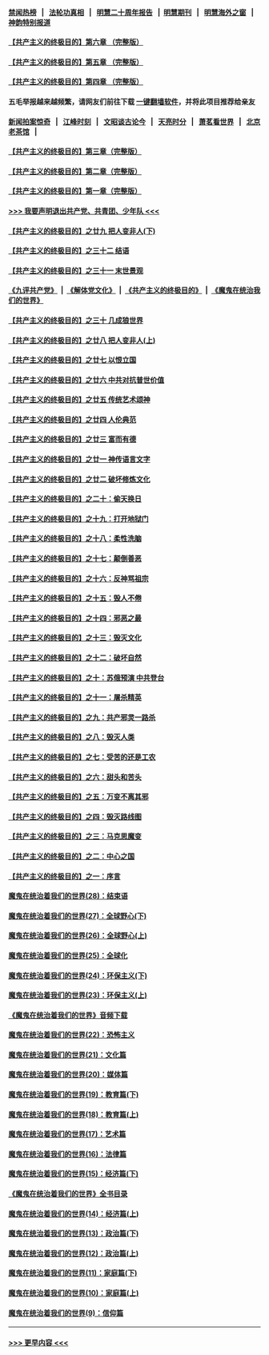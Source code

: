 #### [禁闻热榜](热点新闻.md?=0)  &nbsp;&nbsp;|&nbsp;&nbsp; [法轮功真相](https://github.com/gfw-breaker/truth/blob/master/README.md?=0) &nbsp;&nbsp;|&nbsp;&nbsp; [明慧二十周年报告](https://github.com/gfw-breaker/mh-reports/blob/master/README.md?=0) &nbsp;&nbsp;|&nbsp;&nbsp;[明慧期刊](https://github.com/gfw-breaker/mh-qikan) &nbsp;&nbsp;|&nbsp;&nbsp; [明慧海外之窗](https://github.com/gfw-breaker/mh-news/blob/master/README.md?=0) &nbsp;&nbsp;|&nbsp;&nbsp; [神韵特别报道](https://github.com/gfw-breaker/mh-news/blob/master/shenyun.md?=0)
#### [【共产主义的终极目的】第六章 （完整版）](../pages/nsc422/n11428913.md?t=03151731) 
#### [【共产主义的终极目的】第五章 （完整版）](../pages/nsc422/n11428912.md?t=03151731) 
#### [【共产主义的终极目的】第四章 （完整版）](../pages/nsc422/n11428907.md?t=03151731) 
#### 五毛举报越来越频繁，请网友们前往下载 [一键翻墙软件](https://github.com/gfw-breaker/ssr-accounts)，并将此项目推荐给亲友
#### [新闻拍案惊奇](https://github.com/gfw-breaker/banned-news/blob/master/pages/link4.md) &nbsp;&nbsp;|&nbsp;&nbsp; [江峰时刻](https://github.com/gfw-breaker/banned-news/blob/master/pages/link4.md) &nbsp;&nbsp;|&nbsp;&nbsp; [文昭谈古论今](https://github.com/gfw-breaker/banned-news/blob/master/pages/link4.md) &nbsp;&nbsp;|&nbsp;&nbsp; [天亮时分](https://github.com/gfw-breaker/banned-news/blob/master/pages/link4.md) &nbsp;&nbsp;|&nbsp;&nbsp; [萧茗看世界](https://github.com/gfw-breaker/banned-news/blob/master/pages/link4.md) &nbsp;&nbsp;|&nbsp;&nbsp; [北京老茶馆](https://github.com/gfw-breaker/banned-news/blob/master/pages/link4.md) &nbsp;&nbsp;|&nbsp;&nbsp; 
#### [【共产主义的终极目的】第三章（完整版）](../pages/nsc422/n11428848.md?t=03151731) 
#### [【共产主义的终极目的】第二章（完整版）](../pages/nsc422/n11428831.md?t=03151731) 
#### [【共产主义的终极目的】第一章（完整版）](../pages/nsc422/n11417651.md?t=03151731) 
#### [>>> 我要声明退出共产党、共青团、少年队 <<<](https://github.com/begood0513/goodnews/blob/master/quit/letter.md) 
#### [【共产主义的终极目的】之廿九 把人变非人(下)](../pages/nsc422/n11344140.md?t=03151731) 
#### [【共产主义的终极目的】之三十二 结语](../pages/nsc422/n11360535.md?t=03151731) 
#### [【共产主义的终极目的】之三十一 末世景观](../pages/nsc422/n11351129.md?t=03151731) 
#### [《九评共产党》](https://github.com/begood0513/9ping.md/blob/master/README.md) &nbsp;|&nbsp; [《解体党文化》](../../../../jtdwh.md/blob/master/README.md)  &nbsp;|&nbsp; [《共产主义的终极目的》](../../../../gczydzjmd.md/blob/master/README.md) &nbsp;|&nbsp; [《魔鬼在统治我们的世界》](../../../../mgztzwmdsj.md/blob/master/README.md) 
#### [【共产主义的终极目的】之三十 几成狼世界](../pages/nsc422/n11348280.md?t=03151731) 
#### [【共产主义的终极目的】之廿八 把人变非人(上)](../pages/nsc422/n11340492.md?t=03151731) 
#### [【共产主义的终极目的】之廿七 以恨立国](../pages/nsc422/n11336944.md?t=03151731) 
#### [【共产主义的终极目的】之廿六 中共对抗普世价值](../pages/nsc422/n11324785.md?t=03151731) 
#### [【共产主义的终极目的】之廿五 传统艺术颂神](../pages/nsc422/n11296396.md?t=03151731) 
#### [【共产主义的终极目的】之廿四 人伦典范](../pages/nsc422/n11296397.md?t=03151731) 
#### [【共产主义的终极目的】之廿三 富而有德](../pages/nsc422/n11283598.md?t=03151731) 
#### [【共产主义的终极目的】之廿一 神传语言文字](../pages/nsc422/n11263265.md?t=03151731) 
#### [【共产主义的终极目的】之廿二 破坏修炼文化](../pages/nsc422/n11245728.md?t=03151731) 
#### [【共产主义的终极目的】之二十：偷天换日](../pages/nsc422/n11238846.md?t=03151731) 
#### [【共产主义的终极目的】之十九：打开地狱门](../pages/nsc422/n11206376.md?t=03151731) 
#### [【共产主义的终极目的】之十八：柔性洗脑](../pages/nsc422/n11199994.md?t=03151731) 
#### [【共产主义的终极目的】之十七：颠倒善恶](../pages/nsc422/n11179782.md?t=03151731) 
#### [【共产主义的终极目的】之十六：反神骂祖宗](../pages/nsc422/n11166798.md?t=03151731) 
#### [【共产主义的终极目的】之十五：毁人不倦](../pages/nsc422/n11166792.md?t=03151731) 
#### [【共产主义的终极目的】之十四：邪恶之最](../pages/nsc422/n11150249.md?t=03151731) 
#### [【共产主义的终极目的】之十三：毁灭文化](../pages/nsc422/n11135227.md?t=03151731) 
#### [【共产主义的终极目的】之十二：破坏自然](../pages/nsc422/n11135214.md?t=03151731) 
#### [【共产主义的终极目的】之十：苏俄预演 中共登台](../pages/nsc422/n11118424.md?t=03151731) 
#### [【共产主义的终极目的】之十一：屠杀精英](../pages/nsc422/n11118442.md?t=03151731) 
#### [【共产主义的终极目的】之九：共产邪灵一路杀](../pages/nsc422/n11114139.md?t=03151731) 
#### [【共产主义的终极目的】之八：毁灭人类](../pages/nsc422/n11108503.md?t=03151731) 
#### [【共产主义的终极目的】之七：受苦的还是工农](../pages/nsc422/n11101809.md?t=03151731) 
#### [【共产主义的终极目的】之六：甜头和苦头](../pages/nsc422/n11096971.md?t=03151731) 
#### [【共产主义的终极目的】之五：万变不离其邪](../pages/nsc422/n11091285.md?t=03151731) 
#### [【共产主义的终极目的】之四：毁灭路线图](../pages/nsc422/n11086284.md?t=03151731) 
#### [【共产主义的终极目的】之三：马克思魔变](../pages/nsc422/n11061941.md?t=03151731) 
#### [【共产主义的终极目的】之二：中心之国](../pages/nsc422/n11047728.md?t=03151731) 
#### [【共产主义的终极目的】之一：序言](../pages/nsc422/n11086077.md?t=03151731) 
#### [魔鬼在统治着我们的世界(28)：结束语](../pages/nsc422/n10936246.md?t=03151731) 
#### [魔鬼在统治着我们的世界(27)：全球野心(下)](../pages/nsc422/n10928319.md?t=03151731) 
#### [魔鬼在统治着我们的世界(26)：全球野心(上)](../pages/nsc422/n10900318.md?t=03151731) 
#### [魔鬼在统治着我们的世界(25)：全球化](../pages/nsc422/n10788205.md?t=03151731) 
#### [魔鬼在统治着我们的世界(24)：环保主义(下)](../pages/nsc422/n10695307.md?t=03151731) 
#### [魔鬼在统治着我们的世界(23)：环保主义(上)](../pages/nsc422/n10688613.md?t=03151731) 
#### [《魔鬼在统治着我们的世界》音频下载](../pages/nsc422/n10635553.md?t=03151731) 
#### [魔鬼在统治着我们的世界(22)：恐怖主义](../pages/nsc422/n10614727.md?t=03151731) 
#### [魔鬼在统治着我们的世界(21)：文化篇](../pages/nsc422/n10597706.md?t=03151731) 
#### [魔鬼在统治着我们的世界(20)：媒体篇](../pages/nsc422/n10586579.md?t=03151731) 
#### [魔鬼在统治着我们的世界(19)：教育篇(下)](../pages/nsc422/n10564808.md?t=03151731) 
#### [魔鬼在统治着我们的世界(18)：教育篇(上)](../pages/nsc422/n10526970.md?t=03151731) 
#### [魔鬼在统治着我们的世界(17)：艺术篇](../pages/nsc422/n10499093.md?t=03151731) 
#### [魔鬼在统治着我们的世界(16)：法律篇](../pages/nsc422/n10485969.md?t=03151731) 
#### [魔鬼在统治着我们的世界(15)：经济篇(下)](../pages/nsc422/n10469975.md?t=03151731) 
#### [《魔鬼在统治着我们的世界》全书目录](../pages/nsc422/n10464261.md?t=03151731) 
#### [魔鬼在统治着我们的世界(14)：经济篇(上)](../pages/nsc422/n10457370.md?t=03151731) 
#### [魔鬼在统治着我们的世界(13)：政治篇(下)](../pages/nsc422/n10448270.md?t=03151731) 
#### [魔鬼在统治着我们的世界(12)：政治篇(上)](../pages/nsc422/n10444576.md?t=03151731) 
#### [魔鬼在统治着我们的世界(11)：家庭篇(下)](../pages/nsc422/n10440961.md?t=03151731) 
#### [魔鬼在统治着我们的世界(10)：家庭篇(上)](../pages/nsc422/n10435448.md?t=03151731) 
#### [魔鬼在统治着我们的世界(9)：信仰篇](../pages/nsc422/n10432159.md?t=03151731) 

----
#### [ >>> 更早内容 <<< ](../indexes/nsc422-earlier.md)
